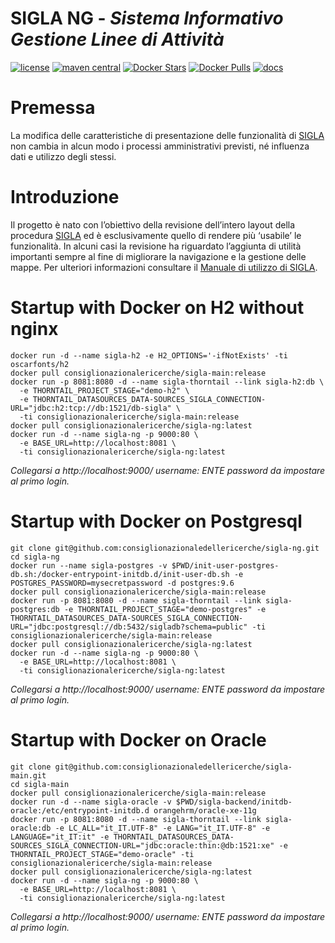# SIGLA NG - _Sistema Informativo Gestione Linee di Attività_

[![license](https://img.shields.io/badge/License-AGPL%20v3-blue.svg)](LICENSE)
[![maven central](https://img.shields.io/maven-central/v/it.cnr.si.sigla/sigla-ng.svg?style=flat)](https://mvnrepository.com/artifact/it.cnr.si.sigla/sigla-ng)
[![Docker Stars](https://img.shields.io/docker/stars/consiglionazionalericerche/sigla-ng.svg)](https://hub.docker.com/r/consiglionazionalericerche/sigla-ng/)
[![Docker Pulls](https://img.shields.io/docker/pulls/consiglionazionalericerche/sigla-ng.svg)](https://hub.docker.com/r/consiglionazionalericerche/sigla-ng/)
[![docs](https://img.shields.io/travis/consiglionazionaledellericerche/sigla-main.svg?label=docs)](https://consiglionazionaledellericerche.github.io/sigla-main)

# Premessa

La modifica delle caratteristiche di presentazione delle funzionalità di [SIGLA](https://github.com/consiglionazionaledellericerche/sigla-main) 
non cambia in alcun modo i processi amministrativi previsti, né influenza dati e utilizzo degli stessi.

# Introduzione

Il progetto è nato con l’obiettivo della revisione dell’intero layout della procedura [SIGLA](https://github.com/consiglionazionaledellericerche/sigla-main) 
ed è esclusivamente quello di rendere più ‘usabile’ le funzionalità. In alcuni casi la revisione ha riguardato l’aggiunta di utilità importanti sempre al fine di migliorare la navigazione e la gestione delle mappe.
Per ulteriori informazioni consultare il [Manuale di utilizzo di SIGLA](https://consiglionazionaledellericerche.github.io/sigla-main/nuovo_layout.html).             

# Startup with Docker on H2 without nginx
```shell script
docker run -d --name sigla-h2 -e H2_OPTIONS='-ifNotExists' -ti oscarfonts/h2
docker pull consiglionazionalericerche/sigla-main:release
docker run -p 8081:8080 -d --name sigla-thorntail --link sigla-h2:db \
  -e THORNTAIL_PROJECT_STAGE="demo-h2" \
  -e THORNTAIL_DATASOURCES_DATA-SOURCES_SIGLA_CONNECTION-URL="jdbc:h2:tcp://db:1521/db-sigla" \
  -ti consiglionazionalericerche/sigla-main:release
docker pull consiglionazionalericerche/sigla-ng:latest
docker run -d --name sigla-ng -p 9000:80 \
  -e BASE_URL=http://localhost:8081 \
  -ti consiglionazionalericerche/sigla-ng:latest
```
_Collegarsi a http://localhost:9000/ username: ENTE password da impostare al primo login._

# Startup with Docker on Postgresql
```shell script
git clone git@github.com:consiglionazionaledellericerche/sigla-ng.git
cd sigla-ng
docker run --name sigla-postgres -v $PWD/init-user-postgres-db.sh:/docker-entrypoint-initdb.d/init-user-db.sh -e POSTGRES_PASSWORD=mysecretpassword -d postgres:9.6
docker pull consiglionazionalericerche/sigla-main:release
docker run -p 8081:8080 -d --name sigla-thorntail --link sigla-postgres:db -e THORNTAIL_PROJECT_STAGE="demo-postgres" -e THORNTAIL_DATASOURCES_DATA-SOURCES_SIGLA_CONNECTION-URL="jdbc:postgresql://db:5432/sigladb?schema=public" -ti consiglionazionalericerche/sigla-main:release
docker pull consiglionazionalericerche/sigla-ng:latest
docker run -d --name sigla-ng -p 9000:80 \
  -e BASE_URL=http://localhost:8081 \
  -ti consiglionazionalericerche/sigla-ng:latest
```
_Collegarsi a http://localhost:9000/ username: ENTE password da impostare al primo login._

# Startup with Docker on Oracle
```shell script
git clone git@github.com:consiglionazionaledellericerche/sigla-main.git
cd sigla-main
docker pull consiglionazionalericerche/sigla-main:release
docker run -d --name sigla-oracle -v $PWD/sigla-backend/initdb-oracle:/etc/entrypoint-initdb.d orangehrm/oracle-xe-11g
docker run -p 8081:8080 -d --name sigla-thorntail --link sigla-oracle:db -e LC_ALL="it_IT.UTF-8" -e LANG="it_IT.UTF-8" -e LANGUAGE="it_IT:it" -e THORNTAIL_DATASOURCES_DATA-SOURCES_SIGLA_CONNECTION-URL="jdbc:oracle:thin:@db:1521:xe" -e THORNTAIL_PROJECT_STAGE="demo-oracle" -ti consiglionazionalericerche/sigla-main:release
docker pull consiglionazionalericerche/sigla-ng:latest
docker run -d --name sigla-ng -p 9000:80 \
  -e BASE_URL=http://localhost:8081 \
  -ti consiglionazionalericerche/sigla-ng:latest
```
_Collegarsi a http://localhost:9000/ username: ENTE password da impostare al primo login._

